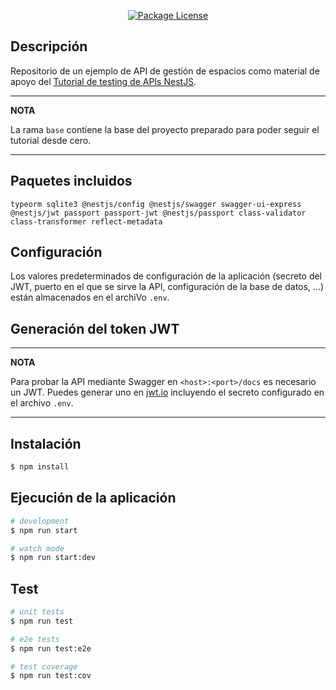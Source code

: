 <p align="center">
<a href="https://creativecommons.org/licenses/by-nc/4.0/deed" target="_blank"><img src="https://img.shields.io/badge/license-CC--BY--NC-green" alt="Package License" /></a>
</p>

## Descripción

Repositorio de un ejemplo de API de gestión de espacios como material de apoyo del [Tutorial de testing de APIs NestJS](https://ualmtorres.github.io/SeminarioTesting/).

---
**NOTA**

La rama `base` contiene la base del proyecto preparado para poder seguir el tutorial desde cero.

---

## Paquetes incluidos

`typeorm sqlite3 @nestjs/config @nestjs/swagger swagger-ui-express @nestjs/jwt passport passport-jwt @nestjs/passport class-validator class-transformer reflect-metadata`

## Configuración

Los valores predeterminados de configuración de la aplicación (secreto del JWT, puerto en el que se sirve la API, configuración de la base de datos, ...) están almacenados en el archiVo `.env`.

## Generación del token JWT

---
**NOTA**

Para probar la API mediante Swagger en `<host>:<port>/docs` es necesario un JWT. Puedes generar uno en [jwt.io](https://jwt.io) incluyendo el secreto configurado en el archivo `.env`.

---

## Instalación

```bash
$ npm install
```

## Ejecución de la aplicación

```bash
# development
$ npm run start

# watch mode
$ npm run start:dev

```

## Test

```bash
# unit tests
$ npm run test

# e2e tests
$ npm run test:e2e

# test coverage
$ npm run test:cov
```
